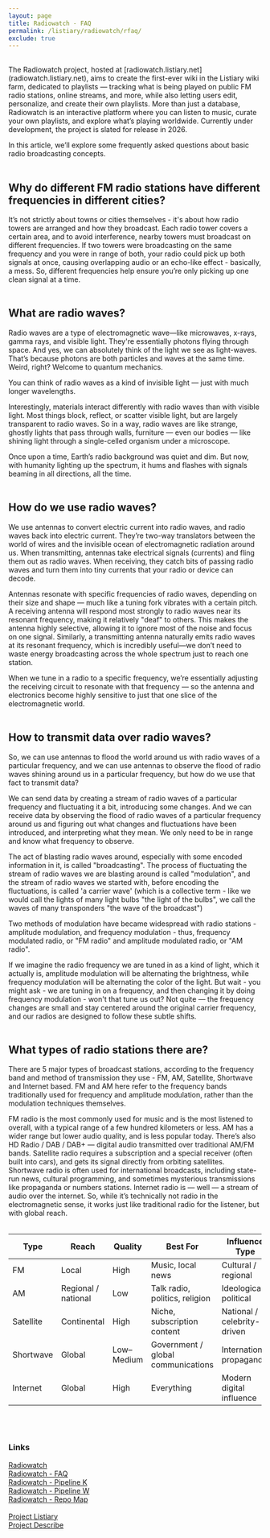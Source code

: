 ```yaml
---
layout: page
title: Radiowatch - FAQ
permalink: /listiary/radiowatch/rfaq/
exclude: true
---
```

<br>
The Radiowatch project, hosted at [radiowatch.listiary.net](radiowatch.listiary.net), aims to create the first-ever wiki in the Listiary wiki farm, dedicated to playlists — tracking what is being played on public FM radio stations, online streams, and more, while also letting users edit, personalize, and create their own playlists. More than just a database, Radiowatch is an interactive platform where you can listen to music, curate your own playlists, and explore what’s playing worldwide. Currently under development, the project is slated for release in 2026.

In this article, we’ll explore some frequently asked questions about basic radio broadcasting concepts.
<br>
<br>


## Why do different FM radio stations have different frequencies in different cities?

It’s not strictly about towns or cities themselves - it's about how radio towers are arranged and how they broadcast. Each radio tower covers a certain area, and to avoid interference, nearby towers must broadcast on different frequencies. If two towers were broadcasting on the same frequency and you were in range of both, your radio could pick up both signals at once, causing overlapping audio or an echo-like effect - basically, a mess. So, different frequencies help ensure you’re only picking up one clean signal at a time.
<br>
<br>


## What are radio waves?

Radio waves are a type of electromagnetic wave—like microwaves, x-rays, gamma rays, and visible light. They're essentially photons flying through space. And yes, we can absolutely think of the light we see as light-waves. That’s because photons are both particles and waves at the same time. Weird, right? Welcome to quantum mechanics.

You can think of radio waves as a kind of invisible light — just with much longer wavelengths.

Interestingly, materials interact differently with radio waves than with visible light. Most things block, reflect, or scatter visible light, but are largely transparent to radio waves. So in a way, radio waves are like strange, ghostly lights that pass through walls, furniture — even our bodies — like shining light through a single-celled organism under a microscope.

Once upon a time, Earth’s radio background was quiet and dim. But now, with humanity lighting up the spectrum, it hums and flashes with signals beaming in all directions, all the time.
<br>
<br>


## How do we use radio waves?

We use antennas to convert electric current into radio waves, and radio waves back into electric current. They’re two-way translators between the world of wires and the invisible ocean of electromagnetic radiation around us. When transmitting, antennas take electrical signals (currents) and fling them out as radio waves. When receiving, they catch bits of passing radio waves and turn them into tiny currents that your radio or device can decode.

Antennas resonate with specific frequencies of radio waves, depending on their size and shape — much like a tuning fork vibrates with a certain pitch. A receiving antenna will respond most strongly to radio waves near its resonant frequency, making it relatively "deaf" to others. This makes the antenna highly selective, allowing it to ignore most of the noise and focus on one signal. Similarly, a transmitting antenna naturally emits radio waves at its resonant frequency, which is incredibly useful—we don’t need to waste energy broadcasting across the whole spectrum just to reach one station.

When we tune in a radio to a specific frequency, we’re essentially adjusting the receiving circuit to resonate with that frequency — so the antenna and electronics become highly sensitive to just that one slice of the electromagnetic world.
<br>
<br>


## How to transmit data over radio waves?

So, we can use antennas to flood the world around us with radio waves of a particular frequency, and we can use antennas to observe the flood of radio waves shining around us in a particular frequency, but how do we use that fact to transmit data? 

We can send data by creating a stream of radio waves of a particular frequency and fluctuating it a bit, introducing some changes. And we can receive data by observing the flood of radio waves of a particular frequency around us and figuring out what changes and fluctuations have been introduced, and interpreting what they mean. We only need to be in range and know what frequency to observe. 

The act of blasting radio waves around, especially with some encoded information in it, is called "broadcasting". The process of fluctuating the stream of radio waves we are blasting around is called "modulation", and the stream of radio waves we started with, before encoding the fluctuations, is called 'a carrier wave' (which is a collective term - like we would call the lights of many light bulbs "the light of the bulbs", we call the waves of many transponders "the wave of the broadcast")

Two methods of modulation have became widespread with radio stations - amplitude modulation, and frequency modulation - thus, frequency modulated radio, or "FM radio" and amplitude modulated radio, or "AM radio".

If we imagine the radio frequency we are tuned in as a kind of light, which it actually is, amplitude modulation will be alternating the brightness, while frequency modulation will be alternating the color of the light. But wait - you might ask - we are tuning in on a frequency, and then changing it by doing frequency modulation - won't that tune us out? Not quite — the frequency changes are small and stay centered around the original carrier frequency, and our radios are designed to follow these subtle shifts.
<br>
<br>


## What types of radio stations there are?

There are 5 major types of broadcast stations, according to the frequency band and method of transmission they use - FM, AM, Satellite, Shortwave and Internet based. FM and AM here refer to the frequency bands traditionally used for frequency and amplitude modulation, rather than the modulation techniques themselves. 

FM radio is the most commonly used for music and is the most listened to overall, with a typical range of a few hundred kilometers or less. AM has a wider range but lower audio quality, and is less popular today. There’s also HD Radio / DAB / DAB+ — digital audio transmitted over traditional AM/FM bands. Satellite radio requires a subscription and a special receiver (often built into cars), and gets its signal directly from orbiting satellites. Shortwave radio is often used for international broadcasts, including state-run news, cultural programming, and sometimes mysterious transmissions like propaganda or numbers stations. Internet radio is — well — a stream of audio over the internet. So, while it’s technically not radio in the electromagnetic sense, it works just like traditional radio for the listener, but with global reach.
<br>
<br>

Type         | Reach              | Quality   | Best For                          | Influence Type
-------------|--------------------|-----------|-----------------------------------|----------------------------
FM           | Local              | High      | Music, local news                 | Cultural / regional
AM           | Regional / national| Low       | Talk radio, politics, religion    | Ideological / political
Satellite    | Continental        | High      | Niche, subscription content       | National / celebrity-driven
Shortwave    | Global             | Low–Medium| Government / global communications| International propaganda
Internet     | Global             | High      | Everything                        | Modern digital influence

<br>
<br>

### Links
[Radiowatch](/listiary/radiowatch/)<br>
[Radiowatch - FAQ](/listiary/radiowatch/ifaq/)<br>
[Radiowatch - Pipeline K](/listiary/radiowatch/pipeline-k/)<br>
[Radiowatch - Pipeline W](/listiary/radiowatch/pipeline-w/)<br>
[Radiowatch - Repo Map](/listiary/radiowatch/repo-map/)<br>
<br>
[Project Listiary](/listiary/)<br>
[Project Describe](/language/)